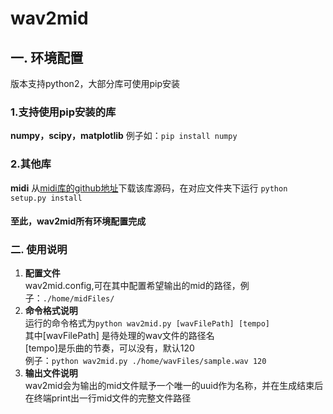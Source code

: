 # wav2mid

## 一. 环境配置
版本支持python2，大部分库可使用pip安装
### 1.支持使用pip安装的库
**numpy，scipy，matplotlib**
例子如：`pip install numpy`
### 2.其他库
**midi**
从[midi库的github地址](https://github.com/vishnubob/python-midi)下载该库源码，在对应文件夹下运行 `python setup.py install`

#### 至此，wav2mid所有环境配置完成

### 二. 使用说明
1. **配置文件**     
wav2mid.config,可在其中配置希望输出的mid的路径，例子：`./home/midFiles/`
2. **命令格式说明**    
运行的命令格式为`python wav2mid.py [wavFilePath] [tempo]`     
其中[wavFilePath] 是待处理的wav文件的路径名    
[tempo]是乐曲的节奏，可以没有，默认120     
例子：`python wav2mid.py ./home/wavFiles/sample.wav 120`
3. **输出文件说明**     
wav2mid会为输出的mid文件赋予一个唯一的uuid作为名称，并在生成结束后在终端print出一行mid文件的完整文件路径






